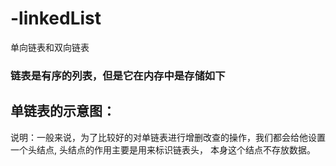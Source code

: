 # -linkedList
单向链表和双向链表

### 链表是有序的列表，但是它在内存中是存储如下



## 单链表的示意图：



说明：一般来说，为了比较好的对单链表进行增删改查的操作，我们都会给他设置一个头结点, 头结点的作用主要是用来标识链表头， 本身这个结点不存放数据。



